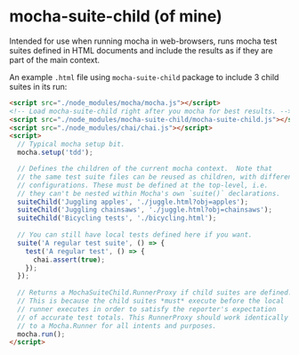 # mocha-suite-child (of mine)

Intended for use when running mocha in web-browsers, runs mocha test suites defined in HTML documents and include the results as if they are part of the main context.

An example `.html` file using `mocha-suite-child` package to include 3 child suites in its run:

```html
<script src="./node_modules/mocha/mocha.js"></script>
<!-- Load mocha-suite-child right after you mocha for best results. -->
<script src="./node_modules/mocha-suite-child/mocha-suite-child.js"></script>
<script src="./node_modules/chai/chai.js"></script>
<script>
  // Typical mocha setup bit.
  mocha.setup('tdd');

  // Defines the children of the current mocha context.  Note that
  // the same test suite files can be reused as children, with different
  // configurations. These must be defined at the top-level, i.e.
  // they can't be nested within Mocha's own `suite()` declarations.
  suiteChild('Juggling apples', './juggle.html?obj=apples');
  suiteChild('Juggling chainsaws', './juggle.html?obj=chainsaws');
  suiteChild('Bicycling tests', './bicycling.html');
  
  // You can still have local tests defined here if you want.
  suite('A regular test suite', () => {
    test('A regular test', () => {
      chai.assert(true);
    });
  });
  
  // Returns a MochaSuiteChild.RunnerProxy if child suites are defined.
  // This is because the child suites *must* execute before the local
  // runner executes in order to satisfy the reporter's expectation
  // of accurate test totals. This RunnerProxy should work identically 
  // to a Mocha.Runner for all intents and purposes.
  mocha.run();
</script>
```

